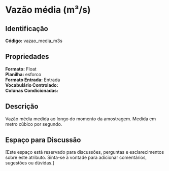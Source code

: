# Vazão média (m³/s)

## Identificação
**Código:** vazao_media_m3s

## Propriedades
**Formato:** Float  
**Planilha:** esforco  
**Formato Entrada:** Entrada  
**Vocabulário Controlado:**   
**Colunas Condicionadas:**   

## Descrição
Vazão média medida ao longo do momento da amostragem. Medida em metro cúbico por segundo.

## Espaço para Discussão
[Este espaço está reservado para discussões, perguntas e esclarecimentos sobre este atributo. Sinta-se à vontade para adicionar comentários, sugestões ou dúvidas.]
